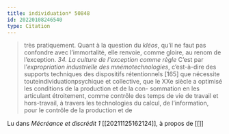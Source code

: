 ```yaml
---
title: individuation* 50848
id: 20220108246540
type: Citation
---
```


> très pratiquement. Quant à la question du *kléos*, qu’il ne faut pas confondre avec l’immortalité, elle renvoie, comme gloire, au renom de l’exception. *34. La culture de l'exception comme règle* C’est par l’*expropriation industrielle des mnémotechnologies*, c’est-à-dire des supports techniques des dispositifs rétentionnels [165] que nécessite touteindividuationpsychique et collective, que le XXe siècle a optimisé les conditions de la production et de la con- sommation en les articulant étroitement, comme contrôle des temps de vie de travail et hors-travail, à travers les technologies du calcul, de l’information, pour le contrôle de la production et de

Lu dans *Mécréance et discrédit 1* [[20211125162124]], à propos de [[]]